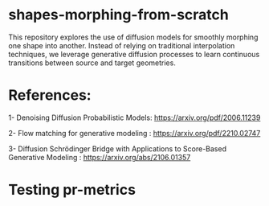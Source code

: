 # shapes-morphing-from-scratch
This repository explores the use of diffusion models for smoothly morphing one shape into another. Instead of relying on traditional interpolation techniques, we leverage generative diffusion processes to learn continuous transitions between source and target geometries.


# References: 
1- Denoising Diffusion Probabilistic Models: https://arxiv.org/pdf/2006.11239

2- Flow matching for generative modeling : https://arxiv.org/pdf/2210.02747

3- Diffusion Schrödinger Bridge with Applications to Score-Based Generative Modeling : https://arxiv.org/abs/2106.01357

# Testing pr-metrics